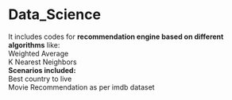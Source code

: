 # Data_Science
It includes codes for **recommendation engine based on different algorithms** like:<br/>
Weighted Average<br/>
K Nearest Neighbors<br/>
**Scenarios included:** <br/>
Best country to live<br/>
Movie Recommendation as per imdb dataset<br/>
